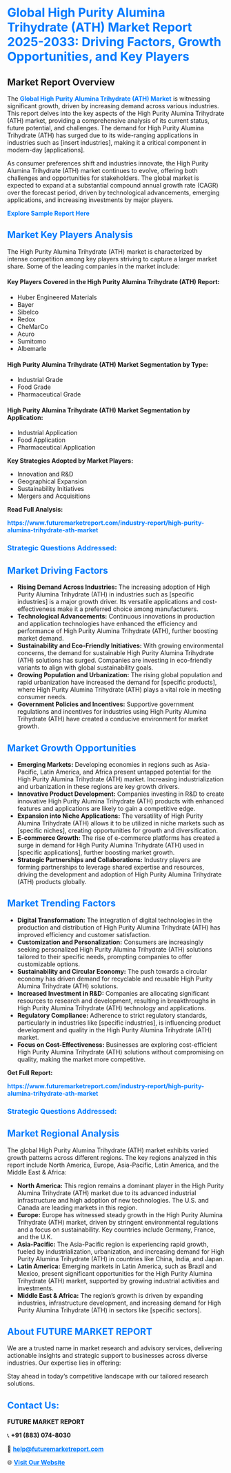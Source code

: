 <h1 style="color: #007BFF;">Global High Purity Alumina Trihydrate (ATH) Market Report 2025-2033: Driving Factors, Growth Opportunities, and Key Players</h1>

<section id="overview">
<h2>Market Report Overview</h2>
<p>The <a href="https://www.futuremarketreport.com/industry-report/high-purity-alumina-trihydrate-ath-market" style="color: #007BFF; text-decoration: none;"><strong>Global High Purity Alumina Trihydrate (ATH) Market</strong></a> is witnessing significant growth, driven by increasing demand across various industries. This report delves into the key aspects of the High Purity Alumina Trihydrate (ATH) market, providing a comprehensive analysis of its current status, future potential, and challenges. The demand for High Purity Alumina Trihydrate (ATH) has surged due to its wide-ranging applications in industries such as [insert industries], making it a critical component in modern-day [applications].</p>
<p>As consumer preferences shift and industries innovate, the High Purity Alumina Trihydrate (ATH) market continues to evolve, offering both challenges and opportunities for stakeholders. The global market is expected to expand at a substantial compound annual growth rate (CAGR) over the forecast period, driven by technological advancements, emerging applications, and increasing investments by major players.</p>
</section>

<section id="overview">
<p><a href="https://www.futuremarketreport.com/request-sample/reportId=41870" style="color: #007BFF; text-decoration: none;"><strong>Explore Sample Report Here</strong></a></p>
</section>

<section id="key-players">
<h2 style="color: #007BFF;">Market Key Players Analysis</h2>
<p>The High Purity Alumina Trihydrate (ATH) market is characterized by intense competition among key players striving to capture a larger market share. Some of the leading companies in the market include:</p>
<h4>Key Players Covered in the High Purity Alumina Trihydrate (ATH) Report:</h4>
<ul><li>Huber Engineered Materials</li><li>Bayer</li><li>Sibelco</li><li>Redox</li><li>CheMarCo</li><li>Acuro</li><li>Sumitomo</li><li>Albemarle</li></ul>
<h4>High Purity Alumina Trihydrate (ATH) Market Segmentation by Type:</h4>
<ul><li>Industrial Grade</li><li>Food Grade</li><li>Pharmaceutical Grade</li></ul>

<h4>High Purity Alumina Trihydrate (ATH) Market Segmentation by Application:</h4>
<ul><li>Industrial Application</li><li>Food Application</li><li>Pharmaceutical Application</li></ul>
<p><strong>Key Strategies Adopted by Market Players:</strong></p>
<ul>
<li>Innovation and R&D</li>
<li>Geographical Expansion</li>
<li>Sustainability Initiatives</li>
<li>Mergers and Acquisitions</li>
</ul>
</section>

<section>
<p><strong>Read Full Analysis: </strong></p><a href="https://www.futuremarketreport.com/industry-report/high-purity-alumina-trihydrate-ath-market" style="color: #007BFF; text-decoration: none;"><strong>https://www.futuremarketreport.com/industry-report/high-purity-alumina-trihydrate-ath-market</strong></a>
<h3 style="color: #007BFF;">Strategic Questions Addressed:</h3>
</section>

<section id="driving-factors">
<h2 style="color: #007BFF;">Market Driving Factors</h2>
<ul>
<li><strong>Rising Demand Across Industries:</strong> The increasing adoption of High Purity Alumina Trihydrate (ATH) in industries such as [specific industries] is a major growth driver. Its versatile applications and cost-effectiveness make it a preferred choice among manufacturers.</li>
<li><strong>Technological Advancements:</strong> Continuous innovations in production and application technologies have enhanced the efficiency and performance of High Purity Alumina Trihydrate (ATH), further boosting market demand.</li>
<li><strong>Sustainability and Eco-Friendly Initiatives:</strong> With growing environmental concerns, the demand for sustainable High Purity Alumina Trihydrate (ATH) solutions has surged. Companies are investing in eco-friendly variants to align with global sustainability goals.</li>
<li><strong>Growing Population and Urbanization:</strong> The rising global population and rapid urbanization have increased the demand for [specific products], where High Purity Alumina Trihydrate (ATH) plays a vital role in meeting consumer needs.</li>
<li><strong>Government Policies and Incentives:</strong> Supportive government regulations and incentives for industries using High Purity Alumina Trihydrate (ATH) have created a conducive environment for market growth.</li>
</ul>
</section>

<section id="growth-opportunities">
<h2 style="color: #007BFF;">Market Growth Opportunities</h2>
<ul>
<li><strong>Emerging Markets:</strong> Developing economies in regions such as Asia-Pacific, Latin America, and Africa present untapped potential for the High Purity Alumina Trihydrate (ATH) market. Increasing industrialization and urbanization in these regions are key growth drivers.</li>
<li><strong>Innovative Product Development:</strong> Companies investing in R&D to create innovative High Purity Alumina Trihydrate (ATH) products with enhanced features and applications are likely to gain a competitive edge.</li>
<li><strong>Expansion into Niche Applications:</strong> The versatility of High Purity Alumina Trihydrate (ATH) allows it to be utilized in niche markets such as [specific niches], creating opportunities for growth and diversification.</li>
<li><strong>E-commerce Growth:</strong> The rise of e-commerce platforms has created a surge in demand for High Purity Alumina Trihydrate (ATH) used in [specific applications], further boosting market growth.</li>
<li><strong>Strategic Partnerships and Collaborations:</strong> Industry players are forming partnerships to leverage shared expertise and resources, driving the development and adoption of High Purity Alumina Trihydrate (ATH) products globally.</li>
</ul>
</section>

<section id="trending-factors">
<h2 style="color: #007BFF;">Market Trending Factors</h2>
<ul>
<li><strong>Digital Transformation:</strong> The integration of digital technologies in the production and distribution of High Purity Alumina Trihydrate (ATH) has improved efficiency and customer satisfaction.</li>
<li><strong>Customization and Personalization:</strong> Consumers are increasingly seeking personalized High Purity Alumina Trihydrate (ATH) solutions tailored to their specific needs, prompting companies to offer customizable options.</li>
<li><strong>Sustainability and Circular Economy:</strong> The push towards a circular economy has driven demand for recyclable and reusable High Purity Alumina Trihydrate (ATH) solutions.</li>
<li><strong>Increased Investment in R&D:</strong> Companies are allocating significant resources to research and development, resulting in breakthroughs in High Purity Alumina Trihydrate (ATH) technology and applications.</li>
<li><strong>Regulatory Compliance:</strong> Adherence to strict regulatory standards, particularly in industries like [specific industries], is influencing product development and quality in the High Purity Alumina Trihydrate (ATH) market.</li>
<li><strong>Focus on Cost-Effectiveness:</strong> Businesses are exploring cost-efficient High Purity Alumina Trihydrate (ATH) solutions without compromising on quality, making the market more competitive.</li>
</ul>
</section>

<section>
<p><strong>Get Full Report: </strong></p><a href="https://www.futuremarketreport.com/industry-report/high-purity-alumina-trihydrate-ath-market" style="color: #007BFF; text-decoration: none;"><strong>https://www.futuremarketreport.com/industry-report/high-purity-alumina-trihydrate-ath-market</strong></a>
<h3 style="color: #007BFF;">Strategic Questions Addressed:</h3>
</section>


<section id="regional-analysis">
<h2 style="color: #007BFF;">Market Regional Analysis</h2>
<p>The global High Purity Alumina Trihydrate (ATH) market exhibits varied growth patterns across different regions. The key regions analyzed in this report include North America, Europe, Asia-Pacific, Latin America, and the Middle East & Africa:</p>
<ul>
<li><strong>North America:</strong> This region remains a dominant player in the High Purity Alumina Trihydrate (ATH) market due to its advanced industrial infrastructure and high adoption of new technologies. The U.S. and Canada are leading markets in this region.</li>
<li><strong>Europe:</strong> Europe has witnessed steady growth in the High Purity Alumina Trihydrate (ATH) market, driven by stringent environmental regulations and a focus on sustainability. Key countries include Germany, France, and the U.K.</li>
<li><strong>Asia-Pacific:</strong> The Asia-Pacific region is experiencing rapid growth, fueled by industrialization, urbanization, and increasing demand for High Purity Alumina Trihydrate (ATH) in countries like China, India, and Japan.</li>
<li><strong>Latin America:</strong> Emerging markets in Latin America, such as Brazil and Mexico, present significant opportunities for the High Purity Alumina Trihydrate (ATH) market, supported by growing industrial activities and investments.</li>
<li><strong>Middle East & Africa:</strong> The region’s growth is driven by expanding industries, infrastructure development, and increasing demand for High Purity Alumina Trihydrate (ATH) in sectors like [specific sectors].</li>
</ul>
</section>

<footer>
<h2 style="color: #007BFF;">About FUTURE MARKET REPORT</h2>
<p>We are a trusted name in market research and advisory services, delivering actionable insights and strategic support to businesses across diverse industries. Our expertise lies in offering:</p>

<p>Stay ahead in today’s competitive landscape with our tailored research solutions.</p>

<h2 style="color: #007BFF;">Contact Us:</h2>
<p><strong>FUTURE MARKET REPORT</strong></p>
<p>📞 <strong>+91 (883) 074-8030</strong></p>
<p>📧 <strong><a href="mailto:help@futuremarketreport.com" style="color: #007BFF;">help@futuremarketreport.com</a></strong></p>
<p>🌐 <strong><a href="https://www.futuremarketreport.com/" style="color: #007BFF;">Visit Our Website</a></strong></p>
</footer>